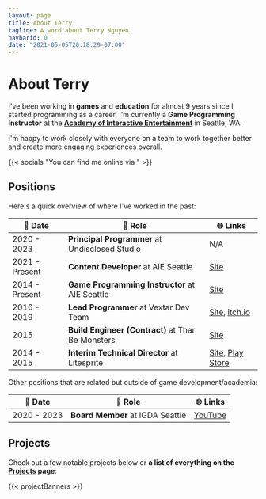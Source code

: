 ```yaml
---
layout: page
title: About Terry
tagline: A word about Terry Nguyen.
navbarid: 0
date: "2021-05-05T20:18:29-07:00"
---
```


# About Terry

I've been working in **games** and **education** for almost 9 years since I
started programming as a career. I'm currently a **Game Programming Instructor**
at the [**Academy of Interactive Entertainment**](https://seattle.aie.edu/) in
Seattle, WA.

I'm happy to work closely with everyone on a team to work together better and
create more engaging experiences overall.

{{< socials "You can find me online via " >}}

## Positions

Here's a quick overview of where I've worked in the past:

:calendar: Date | :office: Role                                     | :globe_with_meridians: Links
----------------|---------------------------------------------------|--------------------------------------------------------------------------------------------------------------------------
2020 - 2023     | **Principal Programmer** at Undisclosed Studio    | N/A
2021 - Present  | **Content Developer** at AIE Seattle              | [Site](https://seattle.aie.edu)
2014 - Present  | **Game Programming Instructor** at AIE Seattle    | [Site](https://seattle.aie.edu)
2016 - 2019     | **Lead Programmer** at Vextar Dev Team            | [Site](https://vextar.xyz/), [itch.io](https://vextardevteam.itch.io/vextar)
2015            | **Build Engineer (Contract)** at Thar Be Monsters | [Site](https://thar-be-monsters.tumblr.com/)
2014 - 2015     | **Interim Technical Director** at Litesprite      | [Site](https://litesprite.com/), [Play Store](https://play.google.com/store/apps/details?id=com.litesprite.sinaspritepro)

Other positions that are related but outside of game development/academia:

:calendar: Date | :office: Role                    | :globe_with_meridians: Links
----------------|----------------------------------|--------------------------------------------------------
2020 - 2023     | **Board Member** at IGDA Seattle | [YouTube](https://www.youtube.com/c/IGDASeattle/videos)

## Projects

Check out a few notable projects below or **a list of everything on the [Projects](/projects/) page**:

{{< projectBanners >}}
